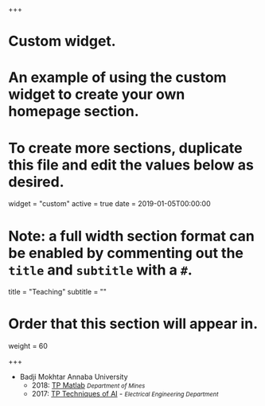 +++
# Custom widget.
# An example of using the custom widget to create your own homepage section.
# To create more sections, duplicate this file and edit the values below as desired.
widget = "custom"
active = true
date = 2019-01-05T00:00:00

# Note: a full width section format can be enabled by commenting out the `title` and `subtitle` with a `#`.
title = "Teaching"
subtitle = ""

# Order that this section will appear in.
weight = 60

+++
* Badji Mokhtar Annaba University
  - 2018: [TP Matlab](https://www.coursella.com/course/5bd630c77f2995554fa855ce/) <small>*Department of Mines*</small>
  - 2017: [TP Techniques of AI](https://www.coursella.com/course/59ee23ead582f56f804f6a42/) - <small>*Electrical Engineering Department*</small>




